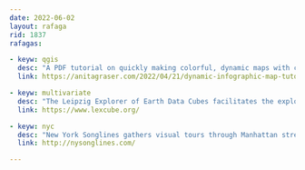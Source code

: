 ```yaml
---
date: 2022-06-02  
layout: rafaga
rid: 1837
rafagas:

- keyw: qgis 
  desc: "A PDF tutorial on quickly making colorful, dynamic maps with charts at QGIS 3.24, using variables, expressions, filters, and the DataPlotly and QuickOSM connectors"
  link: https://anitagraser.com/2022/04/21/dynamic-infographic-map-tutorial 

- keyw: multivariate
  desc: "The Leipzig Explorer of Earth Data Cubes facilitates the exploration of 4D global multivariate dynamics leveraging the human solid visual pattern recognition"
  link: https://www.lexcube.org/ 

- keyw: nyc
  desc: "New York Songlines gathers visual tours through Manhattan streets in the way Aboriginal Australians explore: linking territory with myths and landscape oral traditions"
  link: http://nysonglines.com/

---
```


